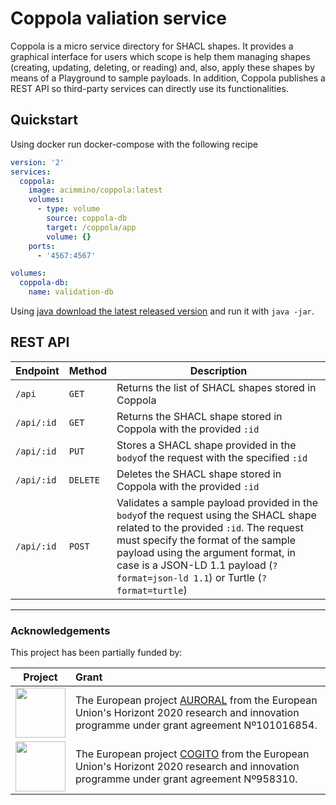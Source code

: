 # Coppola valiation service

Coppola is a micro service directory for SHACL shapes. It provides a graphical interface for users which scope is help them managing shapes (creating, updating, deleting, or reading) and, also, apply these shapes by means of a Playground to sample payloads. In addition, Coppola publishes a REST API so third-party services can directly use its functionalities.


## Quickstart

Using docker run docker-compose with the following recipe

```yml
version: '2'
services:
  coppola:
    image: acimmino/coppola:latest
    volumes: 
      - type: volume
        source: coppola-db
        target: /coppola/app
        volume: {}
    ports:
      - '4567:4567'

volumes:
  coppola-db:
    name: validation-db
```

Using [java download the latest released version](https://github.com/oeg-upm/coppola/releases) and run it with `java -jar`.


## REST API
| Endpoint | Method | Description |
|--|--|--|
| `/api`  |  `GET` | Returns the list of SHACL shapes stored in Coppola |
| `/api/:id`  |  `GET` | Returns the SHACL shape stored in Coppola with the provided `:id`  |
| `/api/:id`  |  `PUT` | Stores a SHACL shape provided in the `body`of the request with the specified `:id`   |
| `/api/:id`  |  `DELETE` | Deletes the SHACL shape stored in Coppola with the provided `:id`   |
| `/api/:id`  |  `POST` | Validates a sample payload provided in the `body`of the request using the SHACL shape related to the provided `:id`. The request must specify the format of the sample payload using the argument format, in case is a JSON-LD 1.1 payload (`?format=json-ld 1.1`) or Turtle (`?format=turtle`) |


---
### Acknowledgements
This project has been partially funded by:

 | Project       | Grant |
 |   :---:      |      :---      |
 | <img src="https://github.com/helio-ecosystem/helio-ecosystem/assets/4105186/c9081c01-69ed-4ba3-aa1a-fddbaaee19c1" height="80"/>   | The European project [AURORAL](https://www.auroral.eu/) from the European Union's Horizont 2020 research and innovation programme under grant agreement Nº101016854. |
 | <img src="https://github.com/helio-ecosystem/helio-ecosystem/assets/4105186/f1cde449-266f-45f4-a5da-e9c6006f5f3f" height="80"/>  | The European project [COGITO](https://cogito-project.eu/) from the European Union's Horizont 2020 research and innovation programme under grant agreement Nº958310. |
